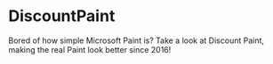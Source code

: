# DiscountPaint
Bored of how simple Microsoft Paint is? Take a look at Discount Paint, making the real Paint look better since 2016!
